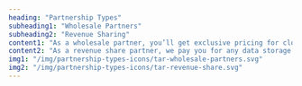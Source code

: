 ```yaml
---
heading: "Partnership Types"
subheading1: "Wholesale Partners"
subheading2: "Revenue Sharing"
content1: "As a wholesale partner, you’ll get exclusive pricing for cloud storage on Tardigrade’s global network."
content2: "As a revenue share partner, we pay you for any data storage you drive to our network."
img1: "/img/partnership-types-icons/tar-wholesale-partners.svg"
img2: "/img/partnership-types-icons/tar-revenue-share.svg"
---
```

